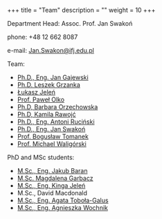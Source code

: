 +++
title = "Team"
description = ""
weight = 10
+++

Department Head: Assoc. Prof. Jan Swakoń

phone: +48 12 662 8087

e-mail: Jan.Swakon@ifj.edu.pl


Team:

  * [Ph.D., Eng. Jan Gajewski](https://www.ifj.edu.pl/phone/ed_person.php?id=117&lang=en)
  * [Ph.D. Leszek Grzanka](https://www.ifj.edu.pl/phone/ed_person.php?id=141&lang=en)
  * [Łukasz Jeleń](https://www.ifj.edu.pl/phone/ed_person.php?id=1035&ng=en)
  * [Prof. Paweł Olko](https://www.ifj.edu.pl/phone/ed_person.php?id=382&lang=en)
  * [Ph.D, Barbara Orzechowska](https://www.ifj.edu.pl/phone/ed_person.php?id=677&lang=en)
  * [Ph.D, Kamila Rawojć](https://www.ifj.edu.pl/phone/ed_person.php?id=1066&lang=en)
  * [Ph.D., Eng. Antoni Ruciński](https://www.ifj.edu.pl/phone/ed_person.php?id=887&lang=en)
  * [Ph.D., Eng. Jan Swakoń](https://www.ifj.edu.pl/phone/ed_person.php?id=497&lang=en)
  * [Prof. Bogusław Tomanek](https://www.ifj.edu.pl/phone/ed_person.php?id=717&lang=en)
  * [Prof. Michael Waligórski](https://www.ifj.edu.pl/phone/ed_person.php?id=548&lang=en)

  
PhD and MSc students:

  * [M.Sc., Eng. Jakub Baran](https://www.ifj.edu.pl/phone/ed_person.php?id=960&lang=en)
  * [M.Sc. Magdalena Garbacz](https://www.ifj.edu.pl/phone/ed_person.php?id=926&lang=en)
  * [M.Sc., Eng. Kinga Jeleń](https://www.ifj.edu.pl/phone/ed_person.php?id=924&ng=en)
  * M.Sc., David Macdonald
  * [M.Sc., Eng. Agata Toboła-Galus](https://www.ifj.edu.pl/phone/ed_person.php?id=833&lang=en)
  * [M.Sc., Eng. Agnieszka Wochnik](https://www.ifj.edu.pl/phone/ed_person.php?id=925&lang=en)

